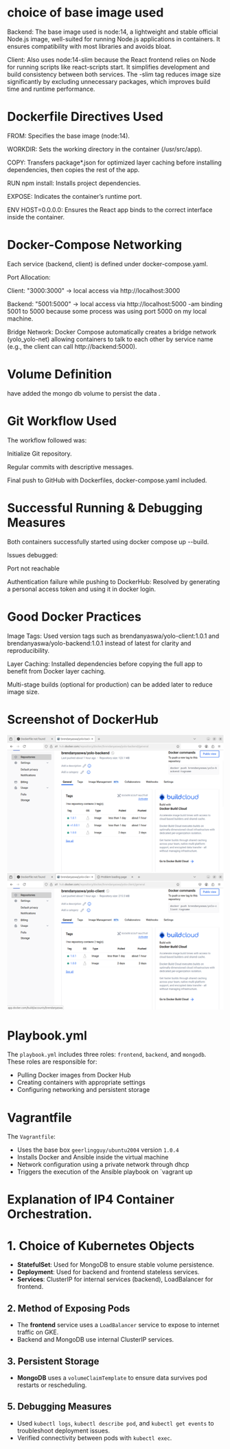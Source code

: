 # choice of base image used 
Backend: The base image used is node:14, a lightweight and stable official Node.js image, well-suited for running Node.js applications in containers. It ensures compatibility with most libraries and avoids bloat.

Client: Also uses node:14-slim because the React frontend relies on Node for running scripts like react-scripts start. It simplifies development and build consistency between both services.
The -slim tag reduces image size significantly by excluding unnecessary packages, which improves build time and runtime performance.

# Dockerfile Directives Used

FROM: Specifies the base image (node:14).

WORKDIR: Sets the working directory in the container (/usr/src/app).

COPY: Transfers package*.json for optimized layer caching before installing dependencies, then copies the rest of the app.

RUN npm install: Installs project dependencies.

EXPOSE: Indicates the container’s runtime port.

ENV HOST=0.0.0.0: Ensures the React app binds to the correct interface inside the container.

# Docker-Compose Networking

Each service (backend, client) is defined under docker-compose.yaml.

Port Allocation:

Client: "3000:3000" → local access via http://localhost:3000

Backend: "5001:5000" → local access via http://localhost:5000 -am binding 5001 to 5000 because some process was using port 5000 on my local machine.

Bridge Network: Docker Compose automatically creates a bridge network (yolo_yolo-net) allowing containers to talk to each other by service name (e.g., the client can call http://backend:5000).

# Volume Definition

have added the mongo db volume to persist the data .


#  Git Workflow Used

The workflow followed was:

Initialize Git repository.

Regular commits with descriptive messages.

Final push to GitHub with  Dockerfiles,  docker-compose.yaml included.

# Successful Running & Debugging Measures

Both containers successfully started using docker compose up --build.

Issues debugged:

Port not reachable

Authentication failure while pushing to DockerHub: Resolved by generating a personal access token and using it in docker login.

#  Good Docker Practices

Image Tags: Used version tags such as brendanyaswa/yolo-client:1.0.1 and brendanyaswa/yolo-backend:1.0.1 instead of latest for clarity and reproducibility.

Layer Caching: Installed dependencies before copying the full app to benefit from Docker layer caching.

Multi-stage builds (optional for production) can be added later to reduce image size.

# Screenshot of DockerHub

![alt text](image-1.png)
![alt text](image.png)
# Playbook.yml
The `playbook.yml` includes three roles: `frontend`, `backend`, and `mongodb`. These roles are responsible for:

- Pulling Docker images from Docker Hub
- Creating containers with appropriate settings
- Configuring networking and persistent storage
# Vagrantfile
The `Vagrantfile`:
- Uses the base box `geerlingguy/ubuntu2004` version `1.0.4`
- Installs Docker and Ansible inside the virtual machine
- Network configuration using a private network through dhcp 
- Triggers the execution of the Ansible playbook on `vagrant up


# Explanation of IP4 Container Orchestration.

# 1. Choice of Kubernetes Objects
- **StatefulSet**: Used for MongoDB to ensure stable  volume persistence.
- **Deployment**: Used for backend and frontend stateless services.
- **Services**: ClusterIP for internal services (backend), LoadBalancer for frontend.

## 2. Method of Exposing Pods
- The **frontend** service uses a `LoadBalancer` service to expose to internet traffic on GKE.
- Backend and MongoDB use internal ClusterIP services.

## 3. Persistent Storage
- **MongoDB** uses a `volumeClaimTemplate` to ensure data survives pod restarts or rescheduling.

## 5. Debugging Measures
- Used `kubectl logs`, `kubectl describe pod`, and `kubectl get events` to troubleshoot deployment issues.
- Verified connectivity between pods with `kubectl exec`.
